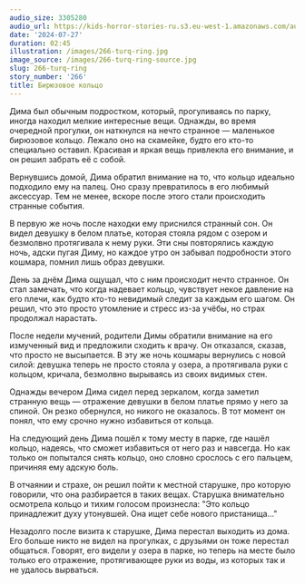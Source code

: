 ```yaml
---
audio_size: 3305280
audio_url: https://kids-horror-stories-ru.s3.eu-west-1.amazonaws.com/audio/266-turq-ring.mp3
date: '2024-07-27'
duration: 02:45
illustration: /images/266-turq-ring.jpg
image_source: /images/266-turq-ring-source.jpg
slug: 266-turq-ring
story_number: '266'
title: Бирюзовое кольцо
---
```


Дима был обычным подростком, который, прогуливаясь по парку, иногда находил мелкие интересные вещи. Однажды, во время очередной прогулки, он наткнулся на нечто странное — маленькое бирюзовое кольцо. Лежало оно на скамейке, будто его кто-то специально оставил. Красивая и яркая вещь привлекла его внимание, и он решил забрать её с собой.

Вернувшись домой, Дима обратил внимание на то, что кольцо идеально подходило ему на палец. Оно сразу превратилось в его любимый аксессуар. Тем не менее, вскоре после этого стали происходить странные события.

В первую же ночь после находки ему приснился странный сон. Он видел девушку в белом платье, которая стояла рядом с озером и безмолвно протягивала к нему руки. Эти сны повторялись каждую ночь, адски пугая Диму, но каждое утро он забывал подробности этого кошмара, помнил лишь образ девушки.

День за днём Дима ощущал, что с ним происходит нечто странное. Он стал замечать, что когда надевает кольцо, чувствует некое давление на его плечи, как будто кто-то невидимый следит за каждым его шагом. Он решил, что это просто утомление и стресс из-за учёбы, но страх продолжал нарастать.

После недели мучений, родители Димы обратили внимание на его измученный вид и предложили сходить к врачу. Он отказался, сказав, что просто не высыпается. В эту же ночь кошмары вернулись с новой силой: девушка теперь не просто стояла у озера, а протягивала руки с кольцом, кричала, безмолвно вырываясь из своих видимых стен.

Однажды вечером Дима сидел перед зеркалом, когда заметил странную вещь — отражение девушки в белом платье прямо у него за спиной. Он резко обернулся, но никого не оказалось. В тот момент он понял, что ему срочно нужно избавиться от кольца.

На следующий день Дима пошёл к тому месту в парке, где нашёл кольцо, надеясь, что сможет избавиться от него раз и навсегда. Но как только он попытался снять кольцо, оно словно срослось с его пальцем, причиняя ему адскую боль.

В отчаянии и страхе, он решил пойти к местной старушке, про которую говорили, что она разбирается в таких вещах. Старушка внимательно осмотрела кольцо и тихим голосом произнесла: "Это кольцо принадлежит духу утонувшей. Она ищет себе нового пристанища…"

Незадолго после визита к старушке, Дима перестал выходить из дома. Его больше никто не видел на прогулках, с друзьями он тоже перестал общаться. Говорят, его видели у озера в парке, но теперь на месте было только его отражение, протягивающее руки из воды, из которых так и не удалось вырваться.